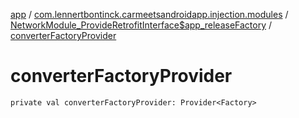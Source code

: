 [app](../../index.md) / [com.lennertbontinck.carmeetsandroidapp.injection.modules](../index.md) / [NetworkModule_ProvideRetrofitInterface$app_releaseFactory](index.md) / [converterFactoryProvider](./converter-factory-provider.md)

# converterFactoryProvider

`private val converterFactoryProvider: Provider<Factory>`